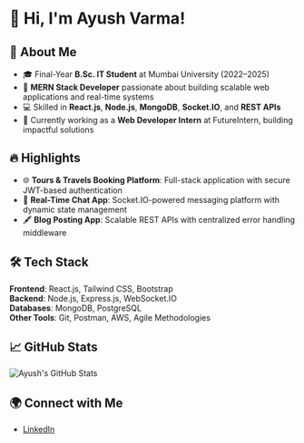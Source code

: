 # 👋 Hi, I'm Ayush Varma!

## 🚀 About Me
- 🎓 Final-Year **B.Sc. IT Student** at Mumbai University (2022–2025)
- 🌟 **MERN Stack Developer** passionate about building scalable web applications and real-time systems
- 💻 Skilled in **React.js**, **Node.js**, **MongoDB**, **Socket.IO**, and **REST APIs**
- 🎯 Currently working as a **Web Developer Intern** at FutureIntern, building impactful solutions

## 🔥 Highlights
- 🌐 **Tours & Travels Booking Platform**: Full-stack application with secure JWT-based authentication
- 💬 **Real-Time Chat App**: Socket.IO-powered messaging platform with dynamic state management
- 🖋️ **Blog Posting App**: Scalable REST APIs with centralized error handling middleware

## 🛠️ Tech Stack
**Frontend**: React.js, Tailwind CSS, Bootstrap  
**Backend**: Node.js, Express.js, WebSocket.IO  
**Databases**: MongoDB, PostgreSQL  
**Other Tools**: Git, Postman, AWS, Agile Methodologies  

## 📈 GitHub Stats
![Ayush's GitHub Stats](https://github-readme-stats.vercel.app/api?username=Ayushdev08&show_icons=true&theme=radical)  

## 🌍 Connect with Me
- [LinkedIn](https://www.linkedin.com/in/ayush-varma-55b09b24b)

